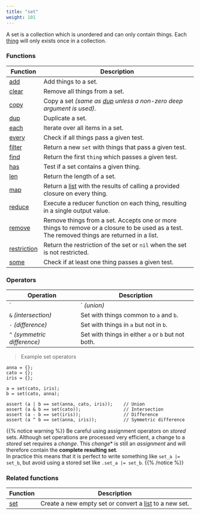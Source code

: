 ```yaml
---
title: "set"
weight: 101
---
```


A set is a collection which is unordered and can only contain things.
Each [thing](../thing) will only exists once in a collection.

### Functions

Function | Description
------ | -----------
[add](./add) | Add things to a set.
[clear](./clear) | Remove all things from a set.
[copy](./copy) | Copy a set *(same as [dup](./dup) unless a non-zero deep argument is used)*.
[dup](./dup) | Duplicate a set.
[each](./each) | Iterate over all items in a set.
[every](./every) | Check if all things pass a given test.
[filter](./filter) | Return a new `set` with things that pass a given test.
[find](./find) | Return the first `thing` which passes a given test.
[has](./has) | Test if a set contains a given thing.
[len](./len) | Return the length of a set.
[map](./map) | Return a [list](../list) with the results of calling a provided closure on every thing.
[reduce](./reduce) | Execute a reducer function on each thing, resulting in a single output value.
[remove](./remove) | Remove things from a set. Accepts one or more things to remove or a closure to be used as a test. The removed things are returned in a list.
[restriction](./restriction) | Return the restriction of the set or `nil` when the set is not restricted.
[some](./some) | Check if at least one thing passes a given test.

### Operators

Operation | Description
--------- | -----------
`|` *(union)* | Set with things from both `a` and `b`.
`&` *(intersection)* | Set with things common to `a` and `b`.
`-` *(difference)* | Set with things in `a` but not in `b`.
`^` *(symmetric difference)* | Set with things in either `a` or `b` but not both.

> Example set operators

```thingsdb,should_pass
anna = {};
cato = {};
iris = {};

a = set(cato, iris);
b = set(cato, anna);

assert (a | b == set(anna, cato, iris));    // Union
assert (a & b == set(cato));                // Intersection
assert (a - b == set(iris));                // Difference
assert (a ^ b == set(anna, iris));          // Symmetric difference
```

{{% notice warning %}}
Be careful using assignment operators on *stored* sets. Although set operations are processed very efficient, a change to a *stored* set requires a *change*. This *change** is still an *assignment* and
will therefore contain the **complete resulting set**. \
In practice this means that it is perfect to write something like `set_a |= set_b`, but avoid using a stored set like `.set_a |= set_b`.
{{% /notice %}}

### Related functions

Function | Description
------ | -----------
[set](../../collection-api/set) | Create a new empty set or convert a [list](../list) to a new set.
